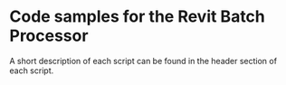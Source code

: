 # Code samples for the Revit Batch Processor

A short description of each script can be found in the header section of each script.
